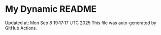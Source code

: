 # My Dynamic README
Updated at: Mon Sep  8 19:17:17 UTC 2025
This file was auto-generated by GitHub Actions.
